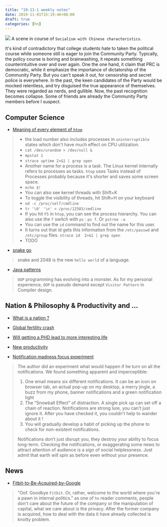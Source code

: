 ```yaml
---
title: "19-11-1 weekly notes"
date: 2019-11-01T15:19:46+08:00
draft: true
categories: [hn]
---
```


![](/19-11-1-a.jpg)
A scene in course of `Socialism with Chinese characteristics`.

It's kind of contradictory that college students hate to taken the political course while someone still is eager to join the Community Party.
Typically, the policy course is boring and brainwashing, it repeats something counterintuitive over and over again. One the one hand, it claim that PRC is
democratic, while it emphasize the importance of dictatorship of the Community Party. But you can't speak it out, for censorship and secret police is everywhere.
In the past, the keen candidates of the Party would be mocked relentless, and try disguised the true appearance of themselves. They were regarded as nerds, and gullible.
Now, the past recognition becomes collapse. Some of friends are already the Community Party members before I suspect.

## Computer Science
- [Meaning of every element of `htop`](https://peteris.rocks/blog/htop/)

> - the load number also includes processes in `uninterruptible` states which don't have much effect on CPU utilization.
> - `cat /dev/urandom > /dev/null &`
> - `mpstat 1`
> - `strace uptime 2>&1 | grep open`
> - Another name for a process is a task. The Linux kernel internally refers to processes as tasks. `htop` uses Tasks instead of Processes probably because it's shorter and saves some screen space.
> - `echo $!`
> - You can also see kernel threads with Shift+K
> - To toggle the visibility of threads, hit Shift+H on your keyboard
> - `od -c /proc/self/cmdline`
> - `tr '\0' '\n' < /proc/12503/cmdline`
> - If you hit `F5` in `htop`, you can see the process hierarchy. You can also use the `f` switch with `ps` : `ps f`. Or `pstree -a`
> - You can use the `id` command to find out the name for this user.
> - It turns out that id gets this information from the `/etc/passwd` and `/etc/group` files. `strace id  2>&1 | grep open`
> - TODO

- [snake go](https://github.com/tristangoossens/snake-go)

> snake and 2048 is the new `hello world` of a language.

- [Java patterns](https://java-design-patterns.com/patterns/)

> `OOP` programming has evolving into a monster. As for my personal experience, `OOP` is pseudo demand except `Visitor Pattern` in Compiler design.

## Nation & Philosophy & Productivity and ...
- [What is a nation ?](https://notesonliberty.com/2015/03/30/what-is-a-nation/)

- [Global fertility crash](https://www.bloomberg.com/graphics/2019-global-fertility-crash/)

- [Will getting a PHD lead to more interesting life](https://news.ycombinator.com/item?id=21113500)

- [New productivity](https://www.ben-evans.com/benedictevans/2019/9/27/new-productivity)


- [Notification madness focus experiment](https://blog.rescuetime.com/notification-madness-focus-experiment/)

> The author did an experiment what would happen if he turn on all the notifications. We found something apparent and imperceptible:
> 
> 1. One email means six different notifications. It can be an icon on browser tab, an actual pop-up on my desktop, a merry jingle, a buzz from my phone, banner notifications and a green notification light
> 2. The “Snowball Effect” of distraction. A single pick up can set off a chain of reaction. Notifications are strong lure, you can't just ignore it. After you have checked it, you couldn't help to wander about it !
> 3. You will gradually develop a habit of picking up the phone to check for non-existent notifications.
> 
> Notifications don’t just disrupt you, they destroy your ability to focus long-term. Checking the notifications, or exaggerating some news to attract attention of audience is a sign of social helplessness.
> Just admit that earth will spin as before even without your presence.

## News
- [Fitbit-to-Be-Acquired-by-Google](https://investor.fitbit.com/press/press-releases/press-release-details/2019/Fitbit-to-Be-Acquired-by-Google/default.aspx)

> "Oof. Goodbye `Fitbit`. Or, rather, welcome to the world where you're a pawn in internal politics." as one of `hn` reader comments, people don't care about the future of the company or the manipulation of capital, what we care about is the privacy.
> After the former company is acquired, how to deal with the data it have already collected is knotty problem.
